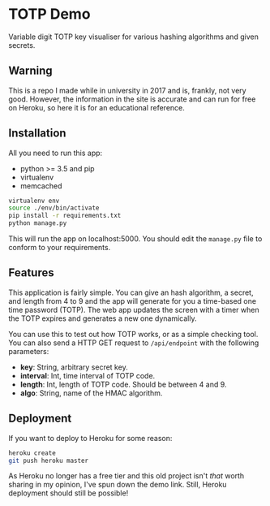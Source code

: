 # TOTP Demo

Variable digit TOTP key visualiser for various hashing algorithms and given secrets.

## Warning

This is a repo I made while in university in 2017 and is, frankly, not very good. However, the information in the
site is accurate and can run for free on Heroku, so here it is for an educational reference.

## Installation

All you need to run this app:

- python >= 3.5 and pip
- virtualenv
- memcached

```bash
virtualenv env
source ./env/bin/activate
pip install -r requirements.txt
python manage.py
```

This will run the app on localhost:5000. You should edit the `manage.py` file to conform to your requirements.

## Features

This application is fairly simple. You can give an hash algorithm, a secret, and length from 4 to 9 and the app will
generate for you a time-based one time password (TOTP). The web app updates the screen with a timer when the TOTP
expires and generates a new one dynamically.

You can use this to test out how TOTP works, or as a simple checking tool. You can also send a HTTP GET request to
`/api/endpoint` with the following parameters:

- **key**: String, arbitrary secret key.
- **interval**: Int, time interval of TOTP code.
- **length**: Int, length of TOTP code. Should be between 4 and 9.
- **algo**: String, name of the HMAC algorithm.

## Deployment

If you want to deploy to Heroku for some reason:

```bash
heroku create
git push heroku master
```

As Heroku no longer has a free tier and this old project isn't _that_ worth sharing in my opinion, I've spun down
the demo link. Still, Heroku deployment should still be possible!
